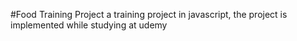 
#Food Training Project
a training project in javascript, the project is implemented while studying at udemy
